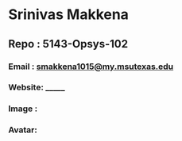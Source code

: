 # Srinivas Makkena
## Repo : 5143-Opsys-102
### Email :  smakkena1015@my.msutexas.edu
### Website: _____

### Image : 

### Avatar:
